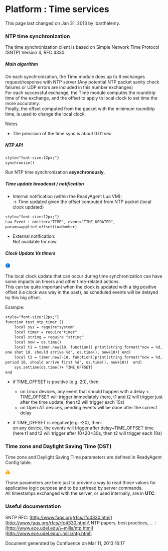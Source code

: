 Platform : Time services
========================

This page last changed on Jan 31, 2013 by lbarthelemy.

### NTP time synchronization

The time synchronization client is based on Simple Network Time Protocol
(SNTP) Version 4, RFC 4330.

##### Main algorithm

On each synchronization, the Time module does up to 8 exchanges
request/response with NTP server (Any potential NTP packet sanity check
failures or UDP errors are included in this number exchanges)\
 For each successful exchange, the Time module computes the roundtrip
time of the exchange, and the offset to apply to local clock to set time
the more accurately.\
 Finally, the offset computed from the packet with the minimum roundtrip
time, is used to change the local clock.

Notes

-   The precision of the time sync is about 0.01 sec.

##### NTP API

~~~~ {.theme: .Confluence; .brush: .java; .gutter: .false
style="font-size:12px;"}
synchronize()
~~~~

Run NTP time synchronization **asynchronously**.

##### Time update broadcast / notification

-   Internal notification (within the ReadyAgent Lua VM):\
    -\> Time updated given the offset computed from NTP packet (local
    clock updated)

~~~~ {.theme: .Confluence; .brush: .java; .gutter: .false
style="font-size:12px;"}
Lua Event : emitter="TIME", event="TIME_UPDATED", params=applied_offset(LuaNumber)
~~~~

-   External notification:\
     Not available for now.

##### Clock Update Vs timers

![image](images/icons/emoticons/information.png)

The local clock update that can occur during time synchronization can
have some impacts on timers and other time-related actions.\
 This can be quite important when the clock is updated with a big
positive offset (i.e clock was way in the past), as scheduled events
will be delayed by this big offset.

Example:

~~~~ {.theme: .Confluence; .brush: .java; .gutter: .false
style="font-size:12px;"}
function test_ntp_timer ()
    local sys = require"system"
    local timer = require"timer"
    local string = require "string"
    local now = os.time()
    local t1 = timer.new(10, function() print(string.format("now = %d, one shot 10, should arrive %d", os.time(), now+10)) end)
    local t2 = timer.new(-10, function()print(string.format("now = %d, period 10, should arrive first %d", os.time(), now+10))  end)
    sys.settime(os.time()+ TIME_OFFSET)
end
~~~~

-   if TIME\_OFFSET is positive (e.g. 20), then:
    -   on Linux devices, any event that should happen with a delay <
        TIME\_OFFSET will trigger immediately (here, t1 and t2 will
        trigger just after the time update, then t2 will trigger each
        10s)
    -   on Open AT devices, pending events will be done after the
        correct delay

-   if TIME\_OFFSET is negative(e.g. -20), then:\
     on any device, the events will trigger after delay+TIME\_OFFSET
    time (here t1 and t2 will trigger after 10+20=30s, then t2 will
    trigger each 10s)

### Time zone and Daylight Saving Time (DST)

Time zone and Daylight Saving Time parameters are defined in ReadyAgent
Config table.

![image](images/icons/emoticons/warning.png)

Those parameters are here just to provide a way to read those values for
applicative logic purpose and to be set/read by server commands.\
 All timestamps exchanged with the server, or used internally, are in
**UTC**.

### Useful documentation

SNTP RFC:
[http://www.faqs.org/rfcs/rfc4330.html](http://www.faqs.org/rfcs/rfc4330.html)\
 NTP papers, best practices, ... :
[http://www.ece.udel.edu/\~mills/ntp.html](http://www.ece.udel.edu/~mills/ntp.html)

Document generated by Confluence on Mar 11, 2013 16:17
